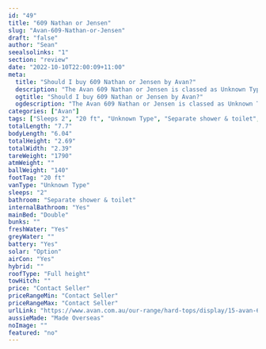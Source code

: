 ```yaml
---
id: "49"
title: "609 Nathan or Jensen"
slug: "Avan-609-Nathan-or-Jensen"
draft: "false"
author: "Sean"
seealsolinks: "1"
section: "review"
date: "2022-10-10T22:00:09+11:00"
meta:
  title: "Should I buy 609 Nathan or Jensen by Avan?"
  description: "The Avan 609 Nathan or Jensen is classed as Unknown Type, and sleeps 2 people. It is Made Overseas and comes in at 20 ft. It generally has Separate shower & toilet."
  ogtitle: "Should I buy 609 Nathan or Jensen by Avan?"
  ogdescription: "The Avan 609 Nathan or Jensen is classed as Unknown Type, and sleeps 2 people. It is Made Overseas and comes in at 20 ft. It generally has Separate shower & toilet."
categories: ["Avan"]
tags: ["Sleeps 2", "20 ft", "Unknown Type", "Separate shower & toilet", "Full height", "Price Unknown"]
totalLength: "7.7"
bodyLength: "6.04"
totalHeight: "2.69"
totalWidth: "2.39"
tareWeight: "1790"
atmWeight: ""
ballWeight: "140"
footTag: "20 ft"
vanType: "Unknown Type"
sleeps: "2"
bathroom: "Separate shower & toilet"
internalBathroom: "Yes"
mainBed: "Double"
bunks: ""
freshWater: "Yes"
greyWater: ""
battery: "Yes"
solar: "Option"
airCon: "Yes"
hybrid: ""
roofType: "Full height"
towHitch: ""
price: "Contact Seller"
priceRangeMin: "Contact Seller"
priceRangeMax: "Contact Seller"
urlLink: "https://www.avan.com.au/our-range/hard-tops/display/15-avan-600-series-hardtop"
aussieMade: "Made Overseas"
noImage: ""
featured: "no"
---
```

